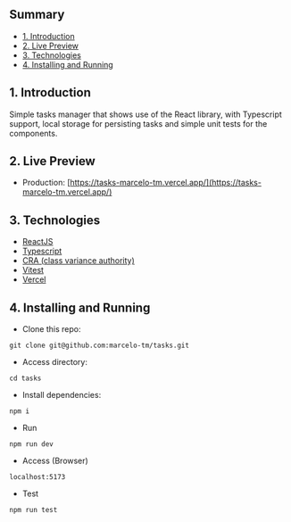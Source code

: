 ## Summary
  - [1. Introduction](#1-introduction)
  - [2. Live Preview](#2-live-preview)
  - [3. Technologies](#3-technologies)
  - [4. Installing and Running](#4-installing-and-running)

## 1. Introduction
Simple tasks manager that shows use of the React library, with Typescript support, local storage for persisting tasks and simple unit tests for the components.

## 2. Live Preview
- Production: [https://tasks-marcelo-tm.vercel.app/](https://tasks-marcelo-tm.vercel.app/)

## 3. Technologies
- [ReactJS](https://reactjs.org/)
- [Typescript](https://www.typescriptlang.org/)
- [CRA (class variance authority)](https://github.com/joe-bell/cva)
- [Vitest](https://vitest.dev/)
- [Vercel](https://www.vercel.org/)

## 4. Installing and Running
- Clone this repo:
```
git clone git@github.com:marcelo-tm/tasks.git
```
- Access directory:
```
cd tasks
```
- Install dependencies:
```
npm i
```
- Run
```
npm run dev
```
- Access (Browser)
```
localhost:5173
```
- Test
```
npm run test
```